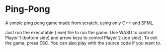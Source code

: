 # Ping-Pong
A simple ping pong game made from scratch, using only C++ and SFML.

Just run the executable (.exe) file to run the game.
Use WASD to control Player 1 (bottom side) and arrow keys to control Player 2 (top side).
To exit the game, press ESC.
You can also play with the source code if you want to.
